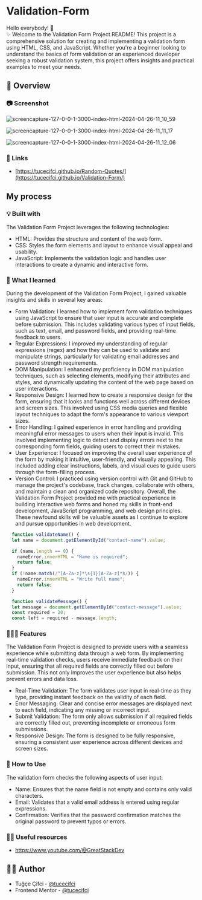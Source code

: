 # Validation-Form

Hello everybody! 👋 </br>
✨ Welcome to the Validation Form Project README! This project is a comprehensive solution for creating and implementing a validation form using HTML, CSS, and JavaScript. Whether you're a beginner looking to understand the basics of form validation or an experienced developer seeking a robust validation system, this project offers insights and practical examples to meet your needs.

## 👀 Overview

### 📷 Screenshot

![screencapture-127-0-0-1-3000-index-html-2024-04-26-11_10_59](https://github.com/tucecifci/Validation-Form/assets/151346784/890aa72f-e4dc-47bf-baa0-412560fa9383)

![screencapture-127-0-0-1-3000-index-html-2024-04-26-11_11_17](https://github.com/tucecifci/Validation-Form/assets/151346784/dc7383ad-8675-449e-b98a-a5dfd37c54a3)

![screencapture-127-0-0-1-3000-index-html-2024-04-26-11_12_06](https://github.com/tucecifci/Validation-Form/assets/151346784/b8f9d6e5-0def-46c6-83e8-0563c4a10761)


### 🔗 Links

- [https://tucecifci.github.io/Random-Quotes/](https://tucecifci.github.io/Validation-Form/)

## My process

### 💡 Built with

The Validation Form Project leverages the following technologies:

- HTML: Provides the structure and content of the web form.
- CSS: Styles the form elements and layout to enhance visual appeal and usability.
- JavaScript: Implements the validation logic and handles user interactions to create a dynamic and interactive form.

### 🧠 What I learned

During the development of the Validation Form Project, I gained valuable insights and skills in several key areas:

- Form Validation: I learned how to implement form validation techniques using JavaScript to ensure that user input is accurate and complete before submission. This includes validating various types of input fields, such as text, email, and password fields, and providing real-time feedback to users.
- Regular Expressions: I improved my understanding of regular expressions (regex) and how they can be used to validate and manipulate strings, particularly for validating email addresses and password strength requirements.
- DOM Manipulation: I enhanced my proficiency in DOM manipulation techniques, such as selecting elements, modifying their attributes and styles, and dynamically updating the content of the web page based on user interactions.
- Responsive Design: I learned how to create a responsive design for the form, ensuring that it looks and functions well across different devices and screen sizes. This involved using CSS media queries and flexible layout techniques to adapt the form's appearance to various viewport sizes.
- Error Handling: I gained experience in error handling and providing meaningful error messages to users when their input is invalid. This involved implementing logic to detect and display errors next to the corresponding form fields, guiding users to correct their mistakes.
- User Experience: I focused on improving the overall user experience of the form by making it intuitive, user-friendly, and visually appealing. This included adding clear instructions, labels, and visual cues to guide users through the form-filling process.
- Version Control: I practiced using version control with Git and GitHub to manage the project's codebase, track changes, collaborate with others, and maintain a clean and organized code repository.
Overall, the Validation Form Project provided me with practical experience in building interactive web forms and honed my skills in front-end development, JavaScript programming, and web design principles. These newfound skills will be valuable assets as I continue to explore and pursue opportunities in web development.

```javascript
  function validateName() {
  let name = document.getElementById("contact-name").value;

  if (name.length == 0) {
    nameError.innerHTML = "Name is required";
    return false;
  }
  if (!name.match(/^[A-Za-z]*\s{1}[A-Za-z]*$/)) {
    nameError.innerHTML = "Write full name";
    return false;
  }
```
```javascript
  function validateMessage() {
  let message = document.getElementById("contact-message").value;
  const required = 20;
  const left = required - message.length;
```

### 👩🏼‍💻 Features

The Validation Form Project is designed to provide users with a seamless experience while submitting data through a web form. By implementing real-time validation checks, users receive immediate feedback on their input, ensuring that all required fields are correctly filled out before submission. This not only improves the user experience but also helps prevent errors and data loss.
- Real-Time Validation: The form validates user input in real-time as they type, providing instant feedback on the validity of each field.
- Error Messaging: Clear and concise error messages are displayed next to each field, indicating any missing or incorrect input.
- Submit Validation: The form only allows submission if all required fields are correctly filled out, preventing incomplete or erroneous form submissions.
- Responsive Design: The form is designed to be fully responsive, ensuring a consistent user experience across different devices and screen sizes.


### 🤔 How to Use

The validation form checks the following aspects of user input:

- Name: Ensures that the name field is not empty and contains only valid characters.
- Email: Validates that a valid email address is entered using regular expressions.
- Confirmation: Verifies that the password confirmation matches the original password to prevent typos or errors.

### 🤌🏻 Useful resources

- https://www.youtube.com/@GreatStackDev

## 🏳️‍🌈 Author

- Tuğçe Çifci - [@tucecifci](https://github.com/tucecifci)
- Frontend Mentor - [@tucecifci](https://www.frontendmentor.io/profile/tucecifci)
